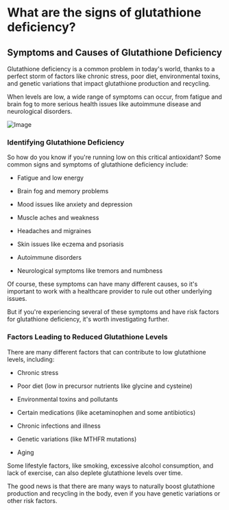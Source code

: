 # What are the signs of glutathione deficiency?

## **Symptoms and Causes of Glutathione Deficiency**

Glutathione deficiency is a common problem in today's world, thanks to a perfect storm of factors like chronic stress, poor diet, environmental toxins, and genetic variations that impact glutathione production and recycling.

When levels are low, a wide range of symptoms can occur, from fatigue and brain fog to more serious health issues like autoimmune disease and neurological disorders.

![Image](https://drberg-dam.imgix.net/others/blog-the-adrenal-fatigue-diet-1.jpg?w=992&auto=compress,format)

### **Identifying Glutathione Deficiency**

So how do you know if you're running low on this critical antioxidant? Some common signs and symptoms of glutathione deficiency include:

- Fatigue and low energy

- Brain fog and memory problems

- Mood issues like anxiety and depression

- Muscle aches and weakness

- Headaches and migraines

- Skin issues like eczema and psoriasis

- Autoimmune disorders

- Neurological symptoms like tremors and numbness

Of course, these symptoms can have many different causes, so it's important to work with a healthcare provider to rule out other underlying issues.

But if you're experiencing several of these symptoms and have risk factors for glutathione deficiency, it's worth investigating further.

### **Factors Leading to Reduced Glutathione Levels**

There are many different factors that can contribute to low glutathione levels, including:

- Chronic stress

- Poor diet (low in precursor nutrients like glycine and cysteine)

- Environmental toxins and pollutants

- Certain medications (like acetaminophen and some antibiotics)

- Chronic infections and illness

- Genetic variations (like MTHFR mutations)

- Aging

Some lifestyle factors, like smoking, excessive alcohol consumption, and lack of exercise, can also deplete glutathione levels over time.

The good news is that there are many ways to naturally boost glutathione production and recycling in the body, even if you have genetic variations or other risk factors.